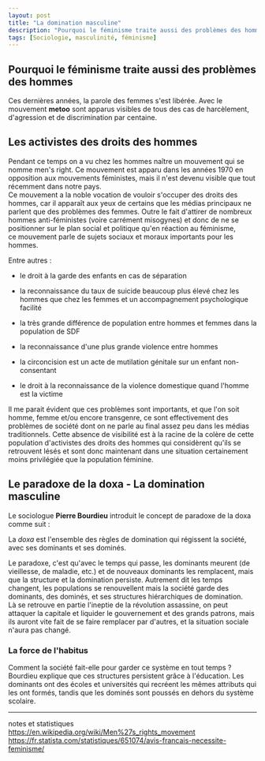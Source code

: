 ```yaml
---
layout: post
title: "La domination masculine"
description: "Pourquoi le féminisme traite aussi des problèmes des hommes"
tags: [Sociologie, masculinité, féminisme]
---
```


## Pourquoi le féminisme traite aussi des problèmes des hommes

Ces dernières années, la parole des femmes s'est libérée. 
Avec le mouvement **metoo** sont apparus visibles de tous des cas de harcèlement, d'agression et de 
discrimination par centaine. 

## Les activistes des droits des hommes

Pendant ce temps on a vu chez les hommes naître un mouvement qui se nomme men's right. Ce 
mouvement est apparu dans les années 1970 en opposition aux mouvements féministes, 
mais il n'est devenu visible que tout récemment dans notre pays.  
Ce mouvement a la noble vocation de vouloir s'occuper des droits des hommes, car il apparaît
aux yeux de certains que les médias principaux ne parlent que des problèmes des femmes. 
Outre le fait d'attirer de nombreux hommes anti-féministes (voire carrément misogynes) et donc
de ne se positionner sur le plan social et politique qu'en réaction au féminisme,  
ce mouvement parle de sujets sociaux et moraux importants pour les hommes. 

Entre autres :
 
* le droit à la garde des enfants en cas de séparation

* la reconnaissance du taux de suicide beaucoup plus élevé chez les hommes que 
chez les femmes et un accompagnement psychologique facilité 

* la très grande différence de population entre hommes et femmes dans la population de SDF

* la reconnaissance d'une plus grande violence entre hommes

* la circoncision est un acte de mutilation génitale sur un enfant non-consentant

* le droit à la reconnaissance de la violence domestique quand l'homme est la victime


Il me parait évident que ces problèmes sont importants, et que l'on soit homme, femme 
et/ou encore transgenre, ce sont effectivement des problèmes de société dont on ne parle 
au final assez peu dans les médias traditionnels. Cette absence de visibilité est à la
racine de la colère de cette population d'activistes des droits des hommes qui considèrent
qu'ils se retrouvent lésés et sont donc maintenant dans une situation certainement moins 
privilégiée que la population féminine.

## Le paradoxe de la doxa - La domination masculine

Le sociologue **Pierre Bourdieu** introduit le concept de paradoxe de la doxa comme suit :

La *doxa* est l'ensemble des règles de domination qui régissent la société, 
avec ses dominants et ses dominés.
 
Le paradoxe, c'est qu'avec le temps qui passe, les dominants 
meurent (de vieillesse, de maladie, etc.) et de nouveaux dominants les remplacent, mais 
que la structure et la domination persiste. Autrement dit les temps changent, les populations 
se renouvellent mais la société garde des dominants, des dominés,
et ses structures hiérarchiques de domination.    
Là se retrouve en partie l'ineptie de la révolution assassine, on peut attaquer la capitale et 
liquider le gouvernement et des grands patrons, mais ils auront vite fait de se faire 
remplacer par d'autres, et la situation sociale n'aura pas changé.    

### La force de l'habitus

Comment la société fait-elle pour garder ce système en tout temps ?         
Bourdieu explique que ces structures persistent grâce à l'éducation. 
Les dominants ont des écoles et universités qui recréent les mêmes attributs qui les ont formés,
tandis que les dominés sont poussés en dehors du système scolaire. 
 



-----
notes et statistiques
https://en.wikipedia.org/wiki/Men%27s_rights_movement
https://fr.statista.com/statistiques/651074/avis-francais-necessite-feminisme/


